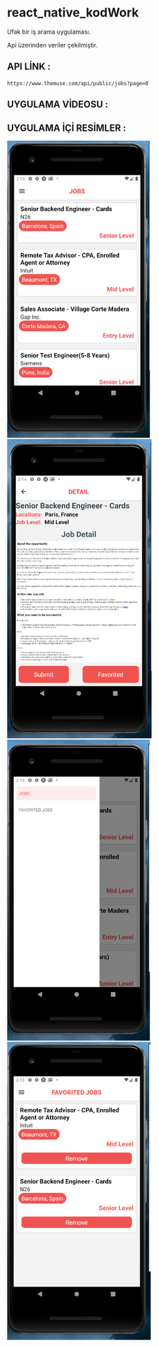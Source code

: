 # react_native_kodWork

Ufak bir iş arama uygulaması.

Api üzerinden veriler çekilmiştir.

## API LİNK :

```
https://www.themuse.com/api/public/jobs?page=0
```

## UYGULAMA VİDEOSU :

## UYGULAMA İÇİ RESİMLER :
![1](app_pics/1.PNG)
![2](app_pics/2.PNG)
![3](app_pics/3.PNG)
![4](app_pics/4.PNG)
